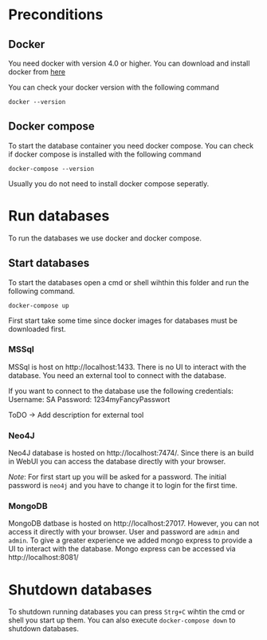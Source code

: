 # Preconditions 
## Docker 
You need docker with version 4.0 or higher. You can download and install docker from [here](https://www.docker.com/products/docker-desktop)

You can check your docker version with the following command 

    docker --version
## Docker compose
To start the database container you need docker compose. You can check if docker compose is installed with the following command 

    docker-compose --version

Usually you do not need to install docker compose seperatly. 

# Run databases
To run the databases we use docker and docker compose. 

## Start databases 
To start the databases open a cmd or shell wihthin this folder and run the following command. 

    docker-compose up

First start take some time since docker images for databases must be downloaded first. 

### MSSql
MSSql is host on http://localhost:1433. There is no UI to interact with the database. You need an external tool to connect with the database. 

If you want to connect to the database use the following credentials:
Username: SA
Password: 1234myFancyPasswort

ToDO -> Add description for external tool
### Neo4J
Neo4J database is hosted on http://localhost:7474/. Since there is an build in WebUI you can access the database directly with your browser.  

*Note*: For first start up you will be asked for a password. The initial password is `neo4j` and you have to change it to login for the first time.
### MongoDB
MongoDB datbase is hosted on http://localhost:27017. However, you can not access it directly with your browser. User and password are `admin` and `admin`. 
To give a greater experience we added mongo express to provide a UI to interact with the database. Mongo express can be accessed via http://localhost:8081/ 

# Shutdown databases 
To shutdown running databases you can press `Strg+C` wihtin the cmd or shell you start up them. 
You can also execute `docker-compose down` to shutdown databases.
